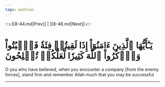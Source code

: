 ```yaml
---
tags: medinan
---
```


👈 [[8-44.md|Prev]] | [[8-46.md|Next]] 👉

# يَـٰٓأَيُّهَا ٱلَّذِينَ ءَامَنُوٓاْ إِذَا لَقِيتُمۡ فِئَةٗ فَٱثۡبُتُواْ وَٱذۡكُرُواْ ٱللَّهَ كَثِيرٗا لَّعَلَّكُمۡ تُفۡلِحُونَ

O you who have believed, when you encounter a company [from the enemy forces], stand firm and remember Allah much that you may be successful

---

